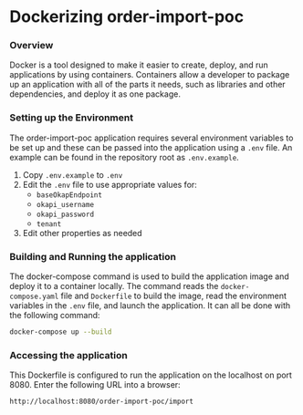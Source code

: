 # Dockerizing order-import-poc

### Overview
Docker is a tool designed to make it easier to create, deploy, and run applications by using containers. Containers allow a developer to package up an application with all of the parts it needs, such as libraries and other dependencies, and deploy it as one package. 

### Setting up the Environment
The order-import-poc application requires several environment variables to be set up and these can be passed into the application using a `.env` file. An example can be found in the repository root as `.env.example`.


1. Copy `.env.example` to `.env`
1. Edit the `.env` file to use appropriate values for:
   - `baseOkapEndpoint`
   - `okapi_username`
   - `okapi_password`
   - `tenant`
1. Edit other properties as needed

### Building and Running the application
The docker-compose command is used to build the application image and deploy it to a container locally.  The command reads the `docker-compose.yaml` file and `Dockerfile` to build the image, read the environment variables in the `.env` file, and launch the application.  It can all be done with the following command:

```sh
docker-compose up --build
```
### Accessing the application
This Dockerfile is configured to run the application on the localhost on port 8080.  Enter the following URL into a browser:

```sh
http://localhost:8080/order-import-poc/import
```
